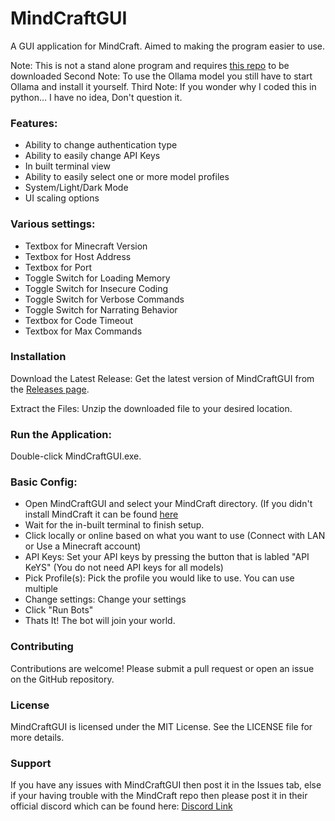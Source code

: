 # MindCraftGUI
A GUI application for MindCraft. Aimed to making the program easier to use.

Note: This is not a stand alone program and requires [this repo](https://github.com/kolbytn/mindcraft) to be downloaded
Second Note: To use the Ollama model you still have to start Ollama and install it yourself.
Third Note: If you wonder why I coded this in python... I have no idea, Don't question it.

### Features:
- Ability to change authentication type
- Ability to easily change API Keys
- In built terminal view
- Ability to easily select one or more model profiles
- System/Light/Dark Mode
- UI scaling options

### Various settings:
- Textbox for Minecraft Version
- Textbox for Host Address
- Textbox for Port
- Toggle Switch for Loading Memory
- Toggle Switch for Insecure Coding
- Toggle Switch for Verbose Commands
- Toggle Switch for Narrating Behavior
- Textbox for Code Timeout
- Textbox for Max Commands

### Installation
Download the Latest Release: Get the latest version of MindCraftGUI from the [Releases page](https://github.com/FantomWolf182/MindCraftGUI/releases).

Extract the Files: Unzip the downloaded file to your desired location.
### Run the Application:

Double-click MindCraftGUI.exe.

### Basic Config: 
- Open MindCraftGUI and select your MindCraft directory. (If you didn't install MindCraft it can be found [here](https://github.com/kolbytn/mindcraft)
- Wait for the in-built terminal to finish setup.
- Click locally or online based on what you want to use (Connect with LAN or Use a Minecraft account)
- API Keys: Set your API keys by pressing the button that is labled "API KeYS" (You do not need API keys for all models)
- Pick Profile(s): Pick the profile you would like to use. You can use multiple
- Change settings: Change your settings 
- Click "Run Bots"
- Thats It! The bot will join your world.

### Contributing
Contributions are welcome! Please submit a pull request or open an issue on the GitHub repository.

### License
MindCraftGUI is licensed under the MIT License. See the LICENSE file for more details.

### Support
If you have any issues with MindCraftGUI then post it in the Issues tab, else if your having trouble with the MindCraft repo then please post it in their official discord which can be found here: [Discord Link](https://discord.gg/R5GXK2Gt4y)
